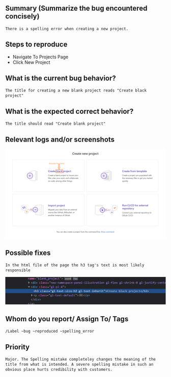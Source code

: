 
## Summary (Summarize the bug encountered concisely)

    There is a spelling error when creating a new project. 

## Steps to reproduce     

   - Navigate To Projects Page
   - Click New Project

## What is the current bug behavior?

    The title for creating a new blank project reads "Create black project" 

## What is the expected correct behavior?

    The title should read "Create blank project"
     
## Relevant logs and/or screenshots

![Image info](../Image/Bug_Project_create_blank.png)

## Possible fixes

    In the html file of the page the h3 tag's text is most likely responsible
![Block of Code most likely responsible](../Image/image.png)

## Whom do you report/ Assign To/ Tags

    /Label ~bug ~reproduced ~spelling_error

## Priority

    Major. The Spelling mistake completeley changes the meaning of the title from what is intended. A severe spelling mistake in such an obvious place hurts credibility with customers.
